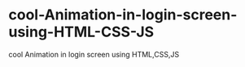 # cool-Animation-in-login-screen-using-HTML-CSS-JS
cool Animation in login screen using HTML,CSS,JS
